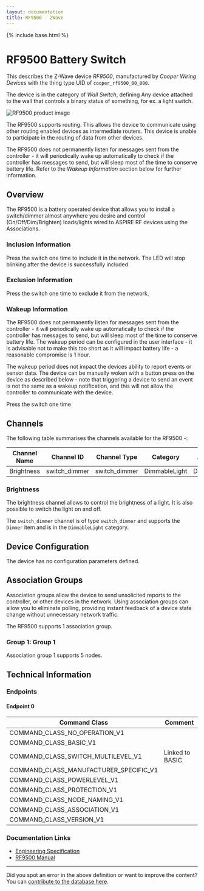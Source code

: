 ```yaml
---
layout: documentation
title: RF9500 - ZWave
---
```


{% include base.html %}

# RF9500 Battery Switch
This describes the Z-Wave device *RF9500*, manufactured by *Cooper Wiring Devices* with the thing type UID of ```cooper_rf9500_00_000```.

The device is in the category of *Wall Switch*, defining Any device attached to the wall that controls a binary status of something, for ex. a light switch.

![RF9500 product image](https://opensmarthouse.org/zwavedatabase/14/image/)


The RF9500 supports routing. This allows the device to communicate using other routing enabled devices as intermediate routers.  This device is unable to participate in the routing of data from other devices.

The RF9500 does not permanently listen for messages sent from the controller - it will periodically wake up automatically to check if the controller has messages to send, but will sleep most of the time to conserve battery life. Refer to the *Wakeup Information* section below for further information.

## Overview

The RF9500 is a battery operated device that allows you to install a switch/dimmer almost anywhere you desire and control (On/Off/Dim/Brighten) loads/lights wired to ASPIRE RF devices using the Associations.

### Inclusion Information

Press the switch one time to include it in the network. The LED will stop blinking after the device is successfully included

### Exclusion Information

Press the switch one time to exclude it from the network.

### Wakeup Information

The RF9500 does not permanently listen for messages sent from the controller - it will periodically wake up automatically to check if the controller has messages to send, but will sleep most of the time to conserve battery life. The wakeup period can be configured in the user interface - it is advisable not to make this too short as it will impact battery life - a reasonable compromise is 1 hour.

The wakeup period does not impact the devices ability to report events or sensor data. The device can be manually woken with a button press on the device as described below - note that triggering a device to send an event is not the same as a wakeup notification, and this will not allow the controller to communicate with the device.


Press the switch one time

## Channels

The following table summarises the channels available for the RF9500 -:

| Channel Name | Channel ID | Channel Type | Category | Item Type |
|--------------|------------|--------------|----------|-----------|
| Brightness | switch_dimmer | switch_dimmer | DimmableLight | Dimmer | 

### Brightness
The brightness channel allows to control the brightness of a light.
            It is also possible to switch the light on and off.

The ```switch_dimmer``` channel is of type ```switch_dimmer``` and supports the ```Dimmer``` item and is in the ```DimmableLight``` category.



## Device Configuration

The device has no configuration parameters defined.

## Association Groups

Association groups allow the device to send unsolicited reports to the controller, or other devices in the network. Using association groups can allow you to eliminate polling, providing instant feedback of a device state change without unnecessary network traffic.

The RF9500 supports 1 association group.

### Group 1: Group 1


Association group 1 supports 5 nodes.

## Technical Information

### Endpoints

#### Endpoint 0

| Command Class | Comment |
|---------------|---------|
| COMMAND_CLASS_NO_OPERATION_V1| |
| COMMAND_CLASS_BASIC_V1| |
| COMMAND_CLASS_SWITCH_MULTILEVEL_V1| Linked to BASIC|
| COMMAND_CLASS_MANUFACTURER_SPECIFIC_V1| |
| COMMAND_CLASS_POWERLEVEL_V1| |
| COMMAND_CLASS_PROTECTION_V1| |
| COMMAND_CLASS_NODE_NAMING_V1| |
| COMMAND_CLASS_ASSOCIATION_V1| |
| COMMAND_CLASS_VERSION_V1| |

### Documentation Links

* [Engineering Specification](https://www.opensmarthouse.org/zwavedatabase/14/c57bf0c8-b86d-4b6c-bb23-706ee28885ad.pdf)
* [RF9500 Manual](https://www.opensmarthouse.org/zwavedatabase/14/21577AW.pdf)

---

Did you spot an error in the above definition or want to improve the content?
You can [contribute to the database here](https://www.opensmarthouse.org/zwavedatabase/14).
